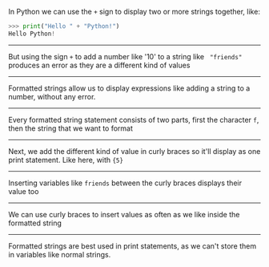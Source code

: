 In Python we can use the `+` sign to display two or more strings together, like:
```python
>>> print("Hello " + "Python!")
Hello Python!
```

---

But using the sign `+` to add a number like '10' to a string like ` "friends"` produces an error as they are a different kind of values

---

Formatted strings allow us to display expressions like adding a string to a number, without any error.

---

Every formatted string statement consists of two parts, first the character `f`, then the string that we want to format

---

Next, we add the different kind of value in curly braces so it'll display as one print statement. Like here, with `{5}`

---

Inserting variables like `friends` between the curly braces displays their value too

---

We can use curly braces to insert values as often as we like inside the formatted string

---

Formatted strings are best used in print statements, as we can't store them in variables like normal strings.
